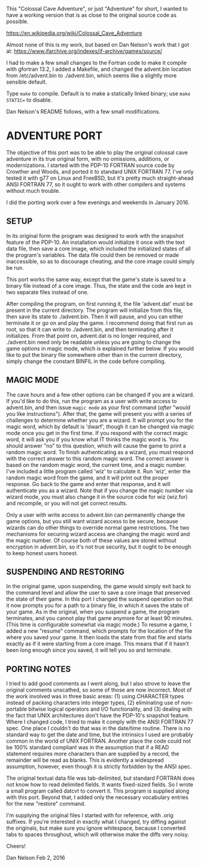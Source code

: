 This "Colossal Cave Adventure", or just "Adventure" for short, I wanted to have
a working version that is as close to the original source code as possible.

https://en.wikipedia.org/wiki/Colossal_Cave_Adventure

Almost none of this is my work, but based on Dan Nelson's work that I got at:
https://www.ifarchive.org/indexes/if-archive/games/source/

I had to make a few small changes to the Fortran code to make it compile with
gfortran 13.2, I added a Makefile, and changed the advent.bin location from
/etc/advent.bin to ./advent.bin, which seems like a slightly more sensible
default.

Type `make` to compile. Default is to make a statically linked binary; use `make
STATIC=` to disable.

Dan Nelson's README follows, with a few small modifications.


ADVENTURE PORT
==============
The objective of this port was to be able to play the original colossal cave
adventure in its true original form, with no omissions, additions, or
modernizations. I started with the PDP-10 FORTRAN source code by Crowther and
Woods, and ported it to standard UNIX FORTRAN 77. I've only tested it with g77
on Linux and FreeBSD, but it's pretty much straight-ahead ANSI FORTRAN 77, so it
ought to work with other compilers and systems without much trouble.

I did the porting work over a few evenings and weekends in January 2016.


SETUP
-----
In its original form the program was designed to work with the snapshot feature
of the PDP-10. An installation would initialize it once with the text data file,
then save a core image, which included the initialized states of all the
program's variables. The data file could then be removed or made inaccessible,
so as to discourage cheating, and the core image could simply be run.

This port works the same way, except that the game's state is saved to a binary
file instead of a core image. Thus, the state and the code are kept in two
separate files instead of one.

After compiling the program, on first running it, the file 'advent.dat' must be
present in the current directory. The program will initialize from this file,
then save its state to ./advent.bin. Then it will pause, and you can either
terminate it or go on and play the game. I recommend doing that first run as
root, so that it can write to ./advent.bin, and then terminating after it
initializes. From that point on, advent.dat is no longer required, and
./advent.bin need only be readable unless you are going to change the game
options in magic mode, which is explained further below. If you would like to
put the binary file somewhere other than in the current directory, simply change
the constant BINFIL in the code before compiling.


MAGIC MODE
----------
The cave hours and a few other options can be changed if you are a wizard. If
you'd like to do this, run the program as a user with write access to
advent.bin, and then issue `magic mode` as your first command (*after* "would
you like instructions"). After that, the game will present you with a series of
challenges to determine whether you are a wizard. It will prompt you for the
magic word, which by default is 'dwarf', though it can be changed via magic mode
once you get in the first time. If you respond with the correct magic word, it
will ask you if you know what IT thinks the magic word is. You should answer
"no" to this question, which will cause the game to print a random magic word.
To finish authenticating as a wizard, you must respond with the correct answer
to this random magic word. The correct answer is based on the random magic word,
the current time, and a magic number. I've included a little program called
'wiz' to calculate it. Run 'wiz', enter the random magic word from the game, and
it will print out the proper response. Go back to the game and enter that
response, and it will authenticate you as a wizard. Note that if you change the
magic number via wizard mode, you must also change it in the source code for wiz
(wiz.for) and recompile, or you will not get correct results.

Only a user with write access to advent.bin can permanently change the game
options, but you still want wizard access to be secure, because wizards can do
other things to override normal game restrictions. The two mechanisms for
securing wizard access are changing the magic word and the magic number. Of
course both of these values are stored without encryption in advent.bin, so it's
not true security, but it ought to be enough to keep honest users honest.


SUSPENDING AND RESTORING
------------------------
In the original game, upon suspending, the game would simply exit back to the
command level and allow the user to save a core image that preserved the state
of their game. In this port I changed the suspend operation so that it now
prompts you for a path to a binary file, in which it saves the state of your
game. As in the original, when you suspend a game, the program terminates, and
you cannot play that game anymore for at least 90 minutes. (This time is
configurable somewhat via magic mode.) To resume a game, I added a new "resume"
command, which prompts for the location of the file where you saved your game.
It then loads the state from that file and starts exactly as if it were starting
from a core image. This means that if it hasn't been long enough since you
saved, it will tell you so and terminate.


PORTING NOTES
-------------
I tried to add good comments as I went along, but I also strove to leave the
original comments unscathed, so some of those are now incorrect. Most of the
work involved was in three basic areas: (1) using CHARACTER types instead of
packing characters into integer types, (2) eliminating use of non-portable
bitwise logical operators and I/O functionality, and (3) dealing with the fact
that UNIX architectures don't have the PDP-10's snapshot feature. Where I
changed code, I tried to make it comply with the ANSI FORTRAN 77 spec. One place
I couldn't do that was in the date/time routine. There is no standard way to get
the date and time, but the intrinsics I used are probably common in the world of
UNIX FORTRAN. Another place the code could not be 100% standard compliant was in
the assumption that if a READ statement requires more characters than are
supplied by a record, the remainder will be read as blanks. This is evidently a
widespread assumption, however, even though it is strictly forbidden by the ANSI
spec.

The original textual data file was tab-delimited, but standard FORTRAN does not
know how to read delimited fields. It wants fixed-sized fields. So I wrote a
small program called datcvt to convert it. This program is supplied along with
this port. Beyond that, I added only the necessary vocabulary entries for the
new "restore" command.

I'm supplying the original files I started with for reference, with .orig
suffixes. If you're interested in exactly what I changed, try diffing against
the originals, but make sure you ignore whitespace, because I converted tabs to
spaces throughout, which will otherwise make the diffs very noisy.

Cheers!

Dan Nelson
Feb 2, 2016
